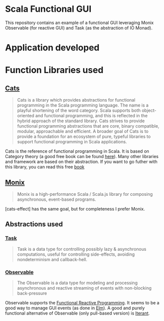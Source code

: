 # Scala Functional GUI

This repository contains an example of a functional GUI leveraging Monix Observable (for reactive GUI) and Task (as the abstraction of IO Monad).

# Application developed
[//]: # (TODO)
# Function Libraries used

## [Cats](https://typelevel.org/cats/)
> Cats is a library which provides abstractions for functional programming in the Scala programming language. The name is a playful shortening of the word category.
> Scala supports both object-oriented and functional programming, and this is reflected in the hybrid approach of the standard library. Cats strives to provide functional programming abstractions that are core, binary compatible, modular, approachable and efficient. A broader goal of Cats is to provide a foundation for an ecosystem of pure, typeful libraries to support functional programming in Scala applications.

Cats is the reference of functional programming in Scala. It is based on Category theory (a good free book can be found [here](https://github.com/hmemcpy/milewski-ctfp-pdf)). Many other libraries and framework are based on their abstraction. If you want to go futher with this library, you can read this free [book](https://underscore.io/books/scala-with-cats/)
## [Monix](https://monix.io/)
> Monix is a high-performance Scala / Scala.js library for composing asynchronous, event-based programs.

[cats-effect] has the same goal, but for completeness I prefer Monix.

[//]: # (TODO add more details)

## Abstractions used
### [Task](https://monix.io/docs/current/eval/task.html)
> Task is a data type for controlling possibly lazy & asynchronous computations, useful for controlling side-effects, avoiding nondeterminism and callback-hell.

### [Observable]()
> The Observable is a data type for modeling and processing asynchronous and reactive streaming of events with non-blocking back-pressure
> 
Observable supports the [Functional Reactive Programming](http://wiki.haskell.org/Functional_Reactive_Programming). It seems to be a good way to manage GUI events (as done in [Elm](https://elm-lang.org/)).
A good and purely functional alternative of Observable (only pull-based version) is [Iterant](https://monix.io/api/current/monix/tail/Iterant.html).
